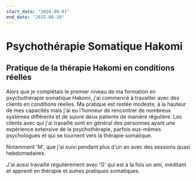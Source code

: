 ```yaml
---
start_date: "2024-09-01"
end_date: "2025-06-30"
---
```


# Psychothérapie Somatique Hakomi
## Pratique de la thérapie Hakomi en conditions réelles

Alors que je complétais le premier niveau de ma formation en psychothérapie somatique Hakomi, j'ai commencé à travailler avec des clients en conditions réelles.
Ma pratique est restée modeste, à la hauteur de mes capacités mais j'ai eu l'honneur de rencontrer de nombreux systèmes différents et de suivre deux patients de manière régulière.
Les clients avec qui j'ai travaillé sont en général des personnes ayant une expérience extensive de la psychothérapie, parfois eux-mêmes psychologues et qui se tournent vers la thérapie somatique.

Notamment 'M', que j'ai suivi pendant plus d'un an avec des sessions quasi hebdomadaires.

J'ai aussi travaillé régulièrement avec 'G' qui est à la fois un ami, méditant et apprenti en thérapie et autres pratiques somatiques.
